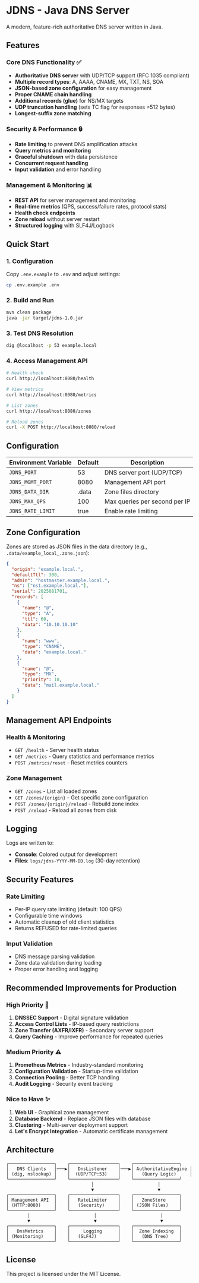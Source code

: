 # JDNS - Java DNS Server

A modern, feature-rich authoritative DNS server written in Java.

## Features

### Core DNS Functionality ✅
- **Authoritative DNS server** with UDP/TCP support (RFC 1035 compliant)
- **Multiple record types**: A, AAAA, CNAME, MX, TXT, NS, SOA
- **JSON-based zone configuration** for easy management
- **Proper CNAME chain handling**
- **Additional records (glue)** for NS/MX targets
- **UDP truncation handling** (sets TC flag for responses >512 bytes)
- **Longest-suffix zone matching**

### Security & Performance 🔒
- **Rate limiting** to prevent DNS amplification attacks
- **Query metrics and monitoring**
- **Graceful shutdown** with data persistence
- **Concurrent request handling**
- **Input validation** and error handling

### Management & Monitoring 📊
- **REST API** for server management and monitoring
- **Real-time metrics** (QPS, success/failure rates, protocol stats)
- **Health check endpoints**
- **Zone reload** without server restart
- **Structured logging** with SLF4J/Logback

## Quick Start

### 1. Configuration
Copy `.env.example` to `.env` and adjust settings:
```bash
cp .env.example .env
```

### 2. Build and Run
```bash
mvn clean package
java -jar target/jdns-1.0.jar
```

### 3. Test DNS Resolution
```bash
dig @localhost -p 53 example.local
```

### 4. Access Management API
```bash
# Health check
curl http://localhost:8080/health

# View metrics
curl http://localhost:8080/metrics

# List zones
curl http://localhost:8080/zones

# Reload zones
curl -X POST http://localhost:8080/reload
```

## Configuration

| Environment Variable | Default | Description |
|---------------------|---------|-------------|
| `JDNS_PORT` | 53 | DNS server port (UDP/TCP) |
| `JDNS_MGMT_PORT` | 8080 | Management API port |
| `JDNS_DATA_DIR` | .data | Zone files directory |
| `JDNS_MAX_QPS` | 100 | Max queries per second per IP |
| `JDNS_RATE_LIMIT` | true | Enable rate limiting |

## Zone Configuration

Zones are stored as JSON files in the data directory (e.g., `.data/example_local_.zone.json`):

```json
{
  "origin": "example.local.",
  "defaultTtl": 300,
  "admin": "hostmaster.example.local.",
  "ns": ["ns1.example.local."],
  "serial": 2025081701,
  "records": [
    {
      "name": "@",
      "type": "A",
      "ttl": 60,
      "data": "10.10.10.10"
    },
    {
      "name": "www",
      "type": "CNAME",
      "data": "example.local."
    },
    {
      "name": "@",
      "type": "MX",
      "priority": 10,
      "data": "mail.example.local."
    }
  ]
}
```

## Management API Endpoints

### Health & Monitoring
- `GET /health` - Server health status
- `GET /metrics` - Query statistics and performance metrics
- `POST /metrics/reset` - Reset metrics counters

### Zone Management  
- `GET /zones` - List all loaded zones
- `GET /zones/{origin}` - Get specific zone configuration
- `POST /zones/{origin}/reload` - Rebuild zone index
- `POST /reload` - Reload all zones from disk

## Logging

Logs are written to:
- **Console**: Colored output for development
- **Files**: `logs/jdns-YYYY-MM-DD.log` (30-day retention)

## Security Features

### Rate Limiting
- Per-IP query rate limiting (default: 100 QPS)
- Configurable time windows
- Automatic cleanup of old client statistics
- Returns REFUSED for rate-limited queries

### Input Validation
- DNS message parsing validation
- Zone data validation during loading
- Proper error handling and logging

## Recommended Improvements for Production

### High Priority 🚨
1. **DNSSEC Support** - Digital signature validation
2. **Access Control Lists** - IP-based query restrictions  
3. **Zone Transfer (AXFR/IXFR)** - Secondary server support
4. **Query Caching** - Improve performance for repeated queries

### Medium Priority ⚠️
1. **Prometheus Metrics** - Industry-standard monitoring
2. **Configuration Validation** - Startup-time validation
3. **Connection Pooling** - Better TCP handling
4. **Audit Logging** - Security event tracking

### Nice to Have ✨
1. **Web UI** - Graphical zone management
2. **Database Backend** - Replace JSON files with database
3. **Clustering** - Multi-server deployment support
4. **Let's Encrypt Integration** - Automatic certificate management

## Architecture

```
┌─────────────────┐    ┌──────────────────┐    ┌─────────────────┐
│   DNS Clients   │───▶│   DnsListener    │───▶│ AuthoritativeEngine │
│ (dig, nslookup) │    │  (UDP/TCP:53)    │    │   (Query Logic)     │
└─────────────────┘    └──────────────────┘    └─────────────────┘
                                │                        │
                                ▼                        ▼
┌─────────────────┐    ┌──────────────────┐    ┌─────────────────┐
│ Management API  │    │   RateLimiter    │    │   ZoneStore     │
│ (HTTP:8080)     │    │   (Security)     │    │ (JSON Files)    │
└─────────────────┘    └──────────────────┘    └─────────────────┘
        │                        │                        │
        ▼                        ▼                        ▼
┌─────────────────┐    ┌──────────────────┐    ┌─────────────────┐
│   DnsMetrics    │    │     Logging      │    │  Zone Indexing  │
│ (Monitoring)    │    │   (SLF4J)        │    │   (DNS Tree)    │
└─────────────────┘    └──────────────────┘    └─────────────────┘
```

## License

This project is licensed under the MIT License.
